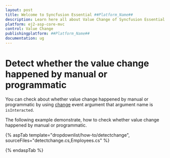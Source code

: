 ```yaml
---
layout: post
title: Welcome to Syncfusion Essential ##Platform_Name##
description: Learn here all about Value Change of Syncfusion Essential ##Platform_Name## widgets based on HTML5 and jQuery.
platform: ej2-asp-core-mvc
control: Value Change
publishingplatform: ##Platform_Name##
documentation: ug
---
```



# Detect whether the value change happened by manual or programmatic

You can check about whether value change happened by manual or programmatic by
using [change](https://help.syncfusion.com/cr/cref_files/aspnetcore-js2/Syncfusion.EJ2~Syncfusion.EJ2.DropDowns.DropDownList~Change.html) event argument that argument name is `isInteracted`.

The following example demonstrate, how to check whether value change happened by manual or programmatic.

{% aspTab template="dropdownlist/how-to/detectchange", sourceFiles="detectchange.cs,Employees.cs" %}

{% endaspTab %}
